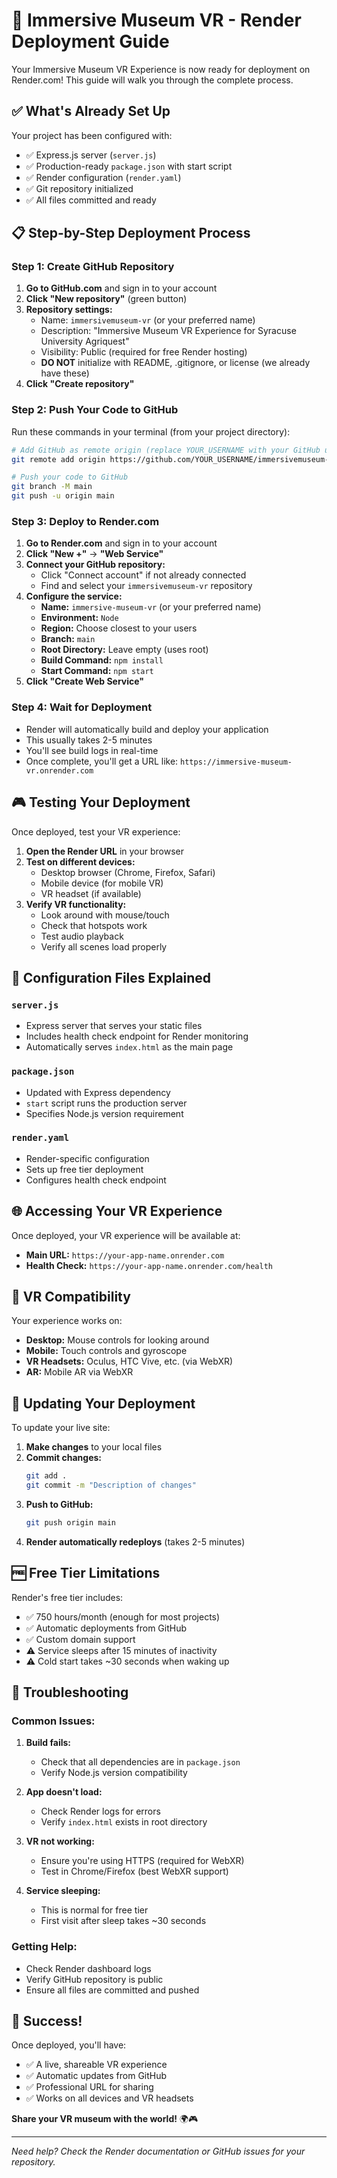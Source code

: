 # 🚀 Immersive Museum VR - Render Deployment Guide

Your Immersive Museum VR Experience is now ready for deployment on Render.com! This guide will walk you through the complete process.

## ✅ What's Already Set Up

Your project has been configured with:
- ✅ Express.js server (`server.js`)
- ✅ Production-ready `package.json` with start script
- ✅ Render configuration (`render.yaml`)
- ✅ Git repository initialized
- ✅ All files committed and ready

## 📋 Step-by-Step Deployment Process

### Step 1: Create GitHub Repository

1. **Go to GitHub.com** and sign in to your account
2. **Click "New repository"** (green button)
3. **Repository settings:**
   - Name: `immersivemuseum-vr` (or your preferred name)
   - Description: "Immersive Museum VR Experience for Syracuse University Agriquest"
   - Visibility: Public (required for free Render hosting)
   - **DO NOT** initialize with README, .gitignore, or license (we already have these)
4. **Click "Create repository"**

### Step 2: Push Your Code to GitHub

Run these commands in your terminal (from your project directory):

```bash
# Add GitHub as remote origin (replace YOUR_USERNAME with your GitHub username)
git remote add origin https://github.com/YOUR_USERNAME/immersivemuseum-vr.git

# Push your code to GitHub
git branch -M main
git push -u origin main
```

### Step 3: Deploy to Render.com

1. **Go to Render.com** and sign in to your account
2. **Click "New +"** → **"Web Service"**
3. **Connect your GitHub repository:**
   - Click "Connect account" if not already connected
   - Find and select your `immersivemuseum-vr` repository
4. **Configure the service:**
   - **Name:** `immersive-museum-vr` (or your preferred name)
   - **Environment:** `Node`
   - **Region:** Choose closest to your users
   - **Branch:** `main`
   - **Root Directory:** Leave empty (uses root)
   - **Build Command:** `npm install`
   - **Start Command:** `npm start`
5. **Click "Create Web Service"**

### Step 4: Wait for Deployment

- Render will automatically build and deploy your application
- This usually takes 2-5 minutes
- You'll see build logs in real-time
- Once complete, you'll get a URL like: `https://immersive-museum-vr.onrender.com`

## 🎮 Testing Your Deployment

Once deployed, test your VR experience:

1. **Open the Render URL** in your browser
2. **Test on different devices:**
   - Desktop browser (Chrome, Firefox, Safari)
   - Mobile device (for mobile VR)
   - VR headset (if available)
3. **Verify VR functionality:**
   - Look around with mouse/touch
   - Check that hotspots work
   - Test audio playback
   - Verify all scenes load properly

## 🔧 Configuration Files Explained

### `server.js`
- Express server that serves your static files
- Includes health check endpoint for Render monitoring
- Automatically serves `index.html` as the main page

### `package.json`
- Updated with Express dependency
- `start` script runs the production server
- Specifies Node.js version requirement

### `render.yaml`
- Render-specific configuration
- Sets up free tier deployment
- Configures health check endpoint

## 🌐 Accessing Your VR Experience

Once deployed, your VR experience will be available at:
- **Main URL:** `https://your-app-name.onrender.com`
- **Health Check:** `https://your-app-name.onrender.com/health`

## 📱 VR Compatibility

Your experience works on:
- **Desktop:** Mouse controls for looking around
- **Mobile:** Touch controls and gyroscope
- **VR Headsets:** Oculus, HTC Vive, etc. (via WebXR)
- **AR:** Mobile AR via WebXR

## 🔄 Updating Your Deployment

To update your live site:

1. **Make changes** to your local files
2. **Commit changes:**
   ```bash
   git add .
   git commit -m "Description of changes"
   ```
3. **Push to GitHub:**
   ```bash
   git push origin main
   ```
4. **Render automatically redeploys** (takes 2-5 minutes)

## 🆓 Free Tier Limitations

Render's free tier includes:
- ✅ 750 hours/month (enough for most projects)
- ✅ Automatic deployments from GitHub
- ✅ Custom domain support
- ⚠️ Service sleeps after 15 minutes of inactivity
- ⚠️ Cold start takes ~30 seconds when waking up

## 🚨 Troubleshooting

### Common Issues:

1. **Build fails:**
   - Check that all dependencies are in `package.json`
   - Verify Node.js version compatibility

2. **App doesn't load:**
   - Check Render logs for errors
   - Verify `index.html` exists in root directory

3. **VR not working:**
   - Ensure you're using HTTPS (required for WebXR)
   - Test in Chrome/Firefox (best WebXR support)

4. **Service sleeping:**
   - This is normal for free tier
   - First visit after sleep takes ~30 seconds

### Getting Help:

- Check Render dashboard logs
- Verify GitHub repository is public
- Ensure all files are committed and pushed

## 🎉 Success!

Once deployed, you'll have:
- ✅ A live, shareable VR experience
- ✅ Automatic updates from GitHub
- ✅ Professional URL for sharing
- ✅ Works on all devices and VR headsets

**Share your VR museum with the world!** 🌍🎮

---

*Need help? Check the Render documentation or GitHub issues for your repository.*
